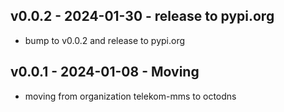 ## v0.0.2 - 2024-01-30 - release to pypi.org

* bump to v0.0.2 and release to pypi.org

## v0.0.1 - 2024-01-08 - Moving

* moving from organization telekom-mms to octodns
